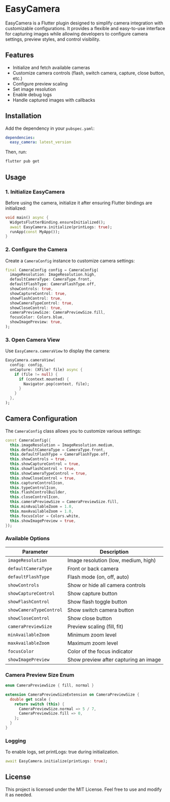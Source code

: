 # EasyCamera

EasyCamera is a Flutter plugin designed to simplify camera integration with customizable configurations. It provides a flexible and easy-to-use interface for capturing images while allowing developers to configure camera settings, preview styles, and control visibility.

## Features
- Initialize and fetch available cameras
- Customize camera controls (flash, switch camera, capture, close button, etc.)
- Configure preview scaling
- Set image resolution
- Enable debug logs
- Handle captured images with callbacks

## Installation

Add the dependency in your `pubspec.yaml`:
```yaml
dependencies:
  easy_camera: latest_version
```

Then, run:
```sh
flutter pub get
```

## Usage

### 1. Initialize EasyCamera
Before using the camera, initialize it after ensuring Flutter bindings are initialized:

```dart
void main() async {
  WidgetsFlutterBinding.ensureInitialized();
  await EasyCamera.initialize(printLogs: true);
  runApp(const MyApp());
}
```

### 2. Configure the Camera
Create a `CameraConfig` instance to customize camera settings:

```dart
final CameraConfig config = CameraConfig(
  imageResolution: ImageResolution.high,
  defaultCameraType: CameraType.front,
  defaultFlashType: CameraFlashType.off,
  showControls: true,
  showCaptureControl: true,
  showFlashControl: true,
  showCameraTypeControl: true,
  showCloseControl: true,
  cameraPreviewSize: CameraPreviewSize.fill,
  focusColor: Colors.blue,
  showImagePreview: true,
);
```

### 3. Open Camera View
Use `EasyCamera.cameraView` to display the camera:

```dart
EasyCamera.cameraView(
  config: config,
  onCapture: (XFile? file) async {
    if (file != null) {
      if (context.mounted) {
        Navigator.pop(context, file);
      }
    }
  },
);
```

## Camera Configuration

The `CameraConfig` class allows you to customize various settings:

```dart
const CameraConfig({
  this.imageResolution = ImageResolution.medium,
  this.defaultCameraType = CameraType.front,
  this.defaultFlashType = CameraFlashType.off,
  this.showControls = true,
  this.showCaptureControl = true,
  this.showFlashControl = true,
  this.showCameraTypeControl = true,
  this.showCloseControl = true,
  this.captureControlIcon,
  this.typeControlIcon,
  this.flashControlBuilder,
  this.closeControlIcon,
  this.cameraPreviewSize = CameraPreviewSize.fill,
  this.minAvailableZoom = 1.0,
  this.maxAvailableZoom = 1.0,
  this.focusColor = Colors.white,
  this.showImagePreview = true,
});
```

### Available Options
| Parameter                | Description                                       |
|--------------------------|---------------------------------------------------|
| `imageResolution`        | Image resolution (low, medium, high)             |
| `defaultCameraType`      | Front or back camera                             |
| `defaultFlashType`       | Flash mode (on, off, auto)                       |
| `showControls`           | Show or hide all camera controls                 |
| `showCaptureControl`     | Show capture button                              |
| `showFlashControl`       | Show flash toggle button                         |
| `showCameraTypeControl`  | Show switch camera button                        |
| `showCloseControl`       | Show close button                                |
| `cameraPreviewSize`      | Preview scaling (fill, fit)                      |
| `minAvailableZoom`       | Minimum zoom level                               |
| `maxAvailableZoom`       | Maximum zoom level                               |
| `focusColor`             | Color of the focus indicator                     |
| `showImagePreview`       | Show preview after capturing an image            |

### Camera Preview Size Enum

```dart
enum CameraPreviewSize { fill, normal }

extension CameraPreviewSizeExtension on CameraPreviewSize {
  double get scale {
    return switch (this) {
      CameraPreviewSize.normal => 5 / 7,
      CameraPreviewSize.fill => 0,
    };
  }
}
```

### Logging
To enable logs, set printLogs: true during initialization.

```dart
await EasyCamera.initialize(printLogs: true);
```

## License
This project is licensed under the MIT License. Feel free to use and modify it as needed.

